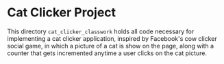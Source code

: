 # Cat Clicker Project

This directory `cat_clicker_classwork` holds all code necessary for implementing a cat clicker application, inspired by Facebook's cow clicker social game, in which a picture of a cat is show on the page, along with a counter that gets incremented anytime a user clicks on the cat picture.

